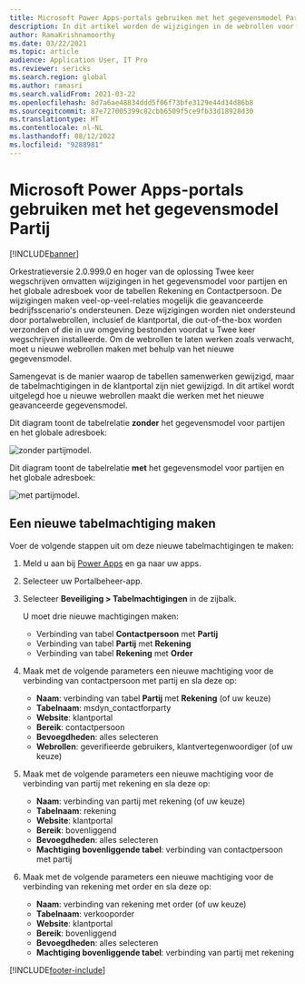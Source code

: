 ```yaml
---
title: Microsoft Power Apps-portals gebruiken met het gegevensmodel Partij
description: In dit artikel worden de wijzigingen in de webrollen voor Microsoft Power Apps-portals vanwege het partijgegevensmodel in Twee keer wegschrijven beschreven.
author: RamaKrishnamoorthy
ms.date: 03/22/2021
ms.topic: article
audience: Application User, IT Pro
ms.reviewer: sericks
ms.search.region: global
ms.author: ramasri
ms.search.validFrom: 2021-03-22
ms.openlocfilehash: 8d7a6ae48834ddd5f06f73bfe3129e44d14d86b8
ms.sourcegitcommit: 87e727005399c82cbb6509f5ce9fb33d18928d30
ms.translationtype: HT
ms.contentlocale: nl-NL
ms.lasthandoff: 08/12/2022
ms.locfileid: "9288981"
---
```

# <a name="using-microsoft-power-apps-portals-with-the-party-data-model"></a>Microsoft Power Apps-portals gebruiken met het gegevensmodel Partij

[!INCLUDE[banner](../../includes/banner.md)]



Orkestratieversie 2.0.999.0 en hoger van de oplossing Twee keer wegschrijven omvatten wijzigingen in het gegevensmodel voor partijen en het globale adresboek voor de tabellen Rekening en Contactpersoon. De wijzigingen maken veel-op-veel-relaties mogelijk die geavanceerde bedrijfsscenario's ondersteunen. Deze wijzigingen worden niet ondersteund door portalwebrollen, inclusief de klantportal, die out-of-the-box worden verzonden of die in uw omgeving bestonden voordat u Twee keer wegschrijven installeerde. Om de webrollen te laten werken zoals verwacht, moet u nieuwe webrollen maken met behulp van het nieuwe gegevensmodel. 

Samengevat is de manier waarop de tabellen samenwerken gewijzigd, maar de tabelmachtigingen in de klantportal zijn niet gewijzigd. In dit artikel wordt uitgelegd hoe u nieuwe webrollen maakt die werken met het nieuwe geavanceerde gegevensmodel.

Dit diagram toont de tabelrelatie **zonder** het gegevensmodel voor partijen en het globale adresboek:

   ![zonder partijmodel.](media/without-party-model.PNG)

Dit diagram toont de tabelrelatie **met** het gegevensmodel voor partijen en het globale adresboek:

   ![met partijmodel.](media/with-party-model.png)

## <a name="create-a-new-table-permission"></a>Een nieuwe tabelmachtiging maken

Voer de volgende stappen uit om deze nieuwe tabelmachtigingen te maken:

1. Meld u aan bij [Power Apps](https://make.powerapps.com) en ga naar uw apps.
2. Selecteer uw Portalbeheer-app.
3. Selecteer **Beveiliging > Tabelmachtigingen** in de zijbalk.

    U moet drie nieuwe machtigingen maken:

    + Verbinding van tabel **Contactpersoon** met **Partij**
    + Verbinding van tabel **Partij** met **Rekening**
    + Verbinding van tabel **Rekening** met **Order**

4. Maak met de volgende parameters een nieuwe machtiging voor de verbinding van contactpersoon met partij en sla deze op:

    + **Naam**: verbinding van tabel **Partij** met **Rekening** (of uw keuze)
    + **Tabelnaam**: msdyn_contactforparty
    + **Website**: klantportal
    + **Bereik**: contactpersoon
    + **Bevoegdheden**: alles selecteren
    + **Webrollen**: geverifieerde gebruikers, klantvertegenwoordiger (of uw keuze)

5. Maak met de volgende parameters een nieuwe machtiging voor de verbinding van partij met rekening en sla deze op:

    + **Naam**: verbinding van partij met rekening (of uw keuze)
    + **Tabelnaam**: rekening
    + **Website**: klantportal
    + **Bereik**: bovenliggend
    + **Bevoegdheden**: alles selecteren
    + **Machtiging bovenliggende tabel**: verbinding van contactpersoon met partij

6. Maak met de volgende parameters een nieuwe machtiging voor de verbinding van rekening met order en sla deze op:

    + **Naam**: verbinding van rekening met order (of uw keuze)
    + **Tabelnaam**: verkooporder
    + **Website**: klantportal
    + **Bereik**: bovenliggend
    + **Bevoegdheden**: alles selecteren
    + **Machtiging bovenliggende tabel**: verbinding van partij met rekening

[!INCLUDE[footer-include](../../../../includes/footer-banner.md)]
